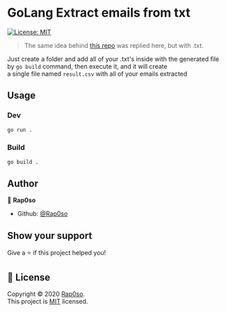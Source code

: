 # GoLang Extract emails from txt</h1>

<p>
  <a href="https://opensource.org/licenses/MIT" target="_blank">
    <img alt="License: MIT" src="https://img.shields.io/badge/License-MIT-yellow.svg" />
  </a>
</p>

> The same idea behind [this repo](https://github.com/rap0so/Golang-extract-emails) was replied here, but with .txt.

Just create a folder and add all of your .txt's inside with the generated file by `go build` command, then execute it, and it will create  
a single file named `result.csv` with all of your emails extracted

## Usage

### Dev

```sh
go run .
```

### Build

```sh
go build .
```

## Author

👤 **Rap0so**

- Github: [@Rap0so](https://github.com/Rap0so)

## Show your support

Give a ⭐️ if this project helped you!

## 📝 License

Copyright © 2020 [Rap0so](https://github.com/Rap0so).<br />
This project is [MIT](https://opensource.org/licenses/MIT) licensed.
